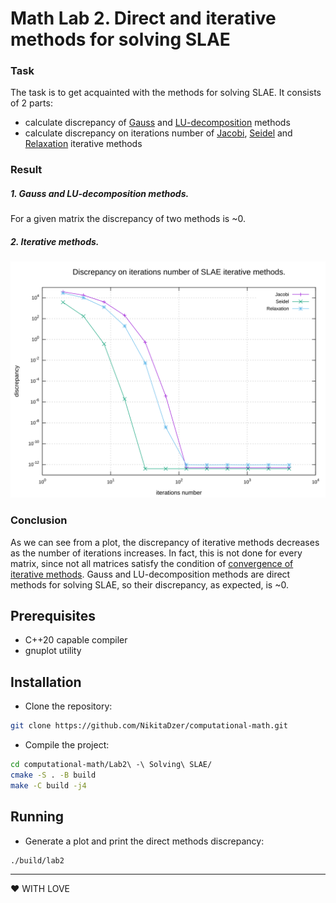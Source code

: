 # Math Lab 2. Direct and iterative methods for solving SLAE
### Task
The task is to get acquainted with the methods for solving SLAE. It consists of 2 parts:
* calculate discrepancy of [Gauss](https://en.wikipedia.org/wiki/Gaussian_elimination) and [LU-decomposition](https://en.wikipedia.org/wiki/LU_decomposition) methods
* calculate discrepancy on iterations number of [Jacobi](https://en.wikipedia.org/wiki/Jacobi_method), [Seidel](https://en.wikipedia.org/wiki/Gauss%E2%80%93Seidel_method) and [Relaxation](https://en.wikipedia.org/wiki/Successive_over-relaxation) iterative methods

### Result
##### 1. Gauss and LU-decomposition methods.
For a given matrix the discrepancy of two methods is ~0.

##### 2. Iterative methods.
![Plot for iterative methods.](./assets/graph.svg)

### Conclusion
As we can see from a plot, the discrepancy of iterative methods decreases as the number of iterations increases. In fact, this is not done for every matrix, since not all matrices satisfy the condition of [convergence of iterative methods](https://en.wikipedia.org/wiki/Iterative_method).
Gauss and LU-decomposition methods are direct methods for solving SLAE, so their discrepancy, as expected, is ~0. 

## Prerequisites

- C++20 capable compiler
- gnuplot utility


## Installation
- Clone the repository:
```sh
git clone https://github.com/NikitaDzer/computational-math.git
```
- Compile the project:
```sh
cd computational-math/Lab2\ -\ Solving\ SLAE/
cmake -S . -B build
make -C build -j4
```

## Running
- Generate a plot and print the direct methods discrepancy:
```sh
./build/lab2
```
---
♥ WITH LOVE
